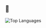 ## 🦧
![Top Languages](https://github-readme-stats.vercel.app/api/top-langs/?username=areiljan&layout=compact&langs_count=10)

